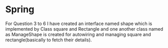# Spring
For Question 3 to 6 I have created an interface named shape which is implemented by Class square and Rectangle and one another class named as ManageShape is created for autowiring and managing square and rectangle(basically to fetch their details).
